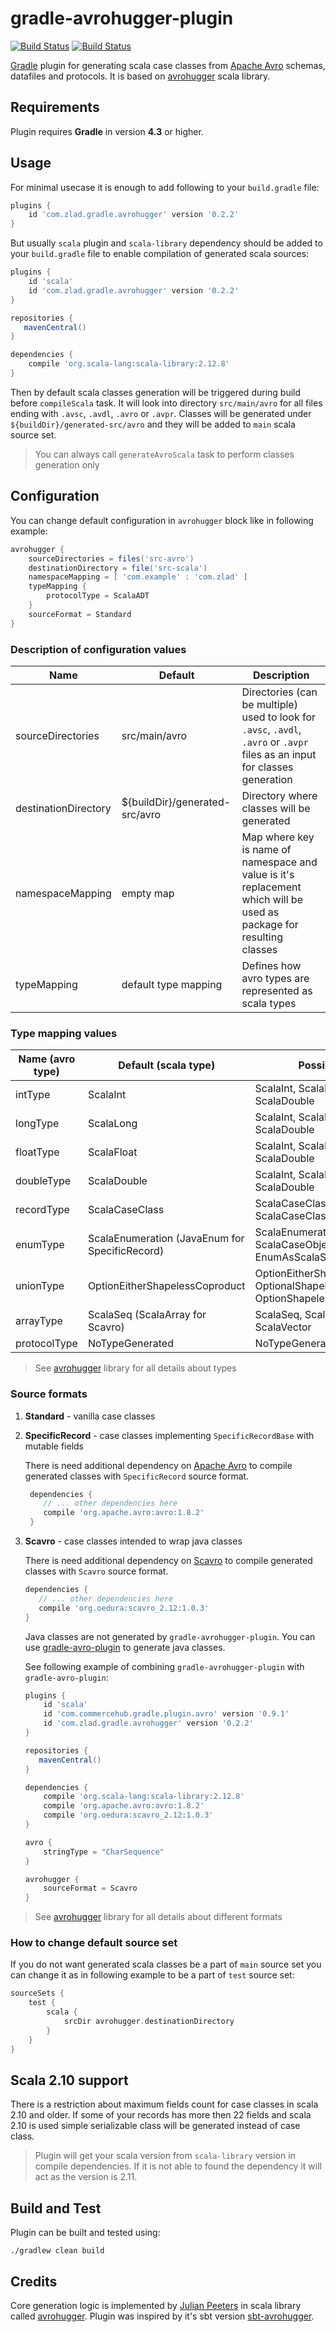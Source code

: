 # gradle-avrohugger-plugin

[![Build Status](https://travis-ci.org/zladovan/gradle-avrohugger-plugin.svg?branch=master)](https://travis-ci.org/zladovan/gradle-avrohugger-plugin)
[![Build Status](https://img.shields.io/maven-metadata/v/https/plugins.gradle.org/m2/com/zlad/gradle/avrohugger/com.zlad.gradle.avrohugger.gradle.plugin/maven-metadata.xml.svg?label=gradle%20plugin%20portal)](https://plugins.gradle.org/plugin/com.zlad.gradle.avrohugger)


[Gradle](https://gradle.org) plugin for generating scala case classes from [Apache Avro](https://avro.apache.org/) schemas, datafiles and protocols. 
It is based on [avrohugger](https://github.com/julianpeeters/avrohugger) scala library.

## Requirements

Plugin requires **Gradle** in version **4.3** or higher. 

## Usage

For minimal usecase it is enough to add following to your `build.gradle` file:
                                    
```groovy
plugins {
    id 'com.zlad.gradle.avrohugger' version '0.2.2'
}
```

But usually `scala` plugin and `scala-library` dependency should be added to your `build.gradle` file 
to enable compilation of generated scala sources:

```groovy
plugins {
    id 'scala'
    id 'com.zlad.gradle.avrohugger' version '0.2.2'
}

repositories {
   mavenCentral()
}

dependencies {
    compile 'org.scala-lang:scala-library:2.12.8'
}
```

Then by default scala classes generation will be triggered during build before `compileScala` task. 
It will look into directory `src/main/avro` for all files ending with `.avsc`, `.avdl`, `.avro` or `.avpr`.
Classes will be generated under `${buildDir}/generated-src/avro` and they will be added to `main` scala source set.

> You can always call `generateAvroScala` task to perform classes generation only

## Configuration

You can change default configuration in `avrohugger` block like in following example:

```groovy
avrohugger {
    sourceDirectories = files('src-avro')
    destinationDirectory = file('src-scala')
    namespaceMapping = [ 'com.example' : 'com.zlad' ]
    typeMapping {
        protocolType = ScalaADT
    }
    sourceFormat = Standard
}
```

### Description of configuration values

| Name                       | Default                               | Description                              |
| ---------------------------|---------------------------------------| -----------------------------------------|
| sourceDirectories          | src/main/avro                         | Directories (can be multiple) used to look for `.avsc`, `.avdl`, `.avro` or `.avpr` files as an input for classes generation |
| destinationDirectory       | ${buildDir}/generated-src/avro        | Directory where classes will be generated |
| namespaceMapping           | empty map                             | Map where key is name of namespace and value is it's replacement which will be used as package for resulting classes |
| typeMapping                | default type mapping                  | Defines how avro types are represented as scala types |
  
### Type mapping values

| Name (avro type)           | Default (scala type)                           | PossibleValues                    |
| ---------------------------| -----------------------------------------------| ----------------------------------| 
| intType                    | ScalaInt                                       | ScalaInt, ScalaLong, ScalaFloat, ScalaDouble |
| longType                   | ScalaLong                                      | ScalaInt, ScalaLong, ScalaFloat, ScalaDouble |   
| floatType                  | ScalaFloat                                     | ScalaInt, ScalaLong, ScalaFloat, ScalaDouble |   
| doubleType                 | ScalaDouble                                    | ScalaInt, ScalaLong, ScalaFloat, ScalaDouble |   
| recordType                 | ScalaCaseClass                                 | ScalaCaseClass, ScalaCaseClassWithSchema |
| enumType                   | ScalaEnumeration (JavaEnum for SpecificRecord) | ScalaEnumeration, JavaEnum, ScalaCaseObjectEnum, EnumAsScalaString |   
| unionType                  | OptionEitherShapelessCoproduct                 | OptionEitherShapelessCoproduct, OptionalShapelessCoproduct, OptionShapelessCoproduct |   
| arrayType                  | ScalaSeq (ScalaArray for Scavro)               | ScalaSeq, ScalaArray, ScalaList, ScalaVector |   
| protocolType               | NoTypeGenerated                                | NoTypeGenerated, ScalaADT |

> See [avrohugger](https://github.com/julianpeeters/avrohugger/blob/master/README.md#supports-generating-case-classes-with-arbitrary-fields-of-the-following-datatypes) library for all details about types

### Source formats

1. **Standard** - vanilla case classes

2. **SpecificRecord** - case classes implementing `SpecificRecordBase` with mutable fields

   There is need additional dependency on [Apache Avro](https://avro.apache.org/) to compile generated classes with `SpecificRecord` source format.
   
   ```groovy
    dependencies {
       // ... other dependencies here 
       compile 'org.apache.avro:avro:1.8.2'
    }
    ``` 

3. **Scavro** - case classes intended to wrap java classes 

    There is need additional dependency on [Scavro](https://github.com/oedura/scavro#scavro-reader-and-writer) to compile generated classes with `Scavro` source format.
    ```groovy
    dependencies {
       // ... other dependencies here 
       compile 'org.oedura:scavro_2.12:1.0.3'
    }
    ```
    
    Java classes are not generated by `gradle-avrohugger-plugin`. 
    You can use [gradle-avro-plugin](https://github.com/commercehub-oss/gradle-avro-plugin) to generate java classes.
    
    See following example of combining `gradle-avrohugger-plugin` with `gradle-avro-plugin`: 
    
    ```groovy
    plugins {
        id 'scala'
        id 'com.commercehub.gradle.plugin.avro' version '0.9.1'
        id 'com.zlad.gradle.avrohugger' version '0.2.2'
    }
    
    repositories {
       mavenCentral()
    }
    
    dependencies {
        compile 'org.scala-lang:scala-library:2.12.8'
        compile 'org.apache.avro:avro:1.8.2'
        compile 'org.oedura:scavro_2.12:1.0.3'
    }
    
    avro {
        stringType = "CharSequence"
    }
    
    avrohugger {
        sourceFormat = Scavro
    }
    ```

> See [avrohugger](https://github.com/julianpeeters/avrohugger/blob/master/README.md#generates-scala-case-classes-in-various-formats) library for all details about different formats

### How to change default source set

If you do not want generated scala classes be a part of `main` source set you can change it as in following example to be a part of `test` source set:

```groovy
sourceSets {
    test {
        scala {
            srcDir avrohugger.destinationDirectory
        }
    }
}
```

## Scala 2.10 support

There is a restriction about maximum fields count for case classes in scala 2.10 and older.
If some of your records has more then 22 fields and scala 2.10 is used 
simple serializable class will be generated instead of case class.

>Plugin will get your scala version from `scala-library` version in compile dependencies. 
If it is not able to found the dependency it will act as the version is 2.11.  

## Build and Test

Plugin can be built and tested using:

    ./gradlew clean build

## Credits

Core generation logic is implemented by [Julian Peeters](https://github.com/julianpeeters) 
in scala library called [avrohugger](https://github.com/julianpeeters/avrohugger).
Plugin was inspired by it's sbt version [sbt-avrohugger](https://github.com/julianpeeters/sbt-avrohugger). 
